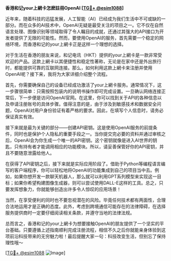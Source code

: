 **香港和记your上網卡怎麽註冊OpenAI [[TG💪+ @esim1088](https://t.me/s/esim1088)]**

近年来，随着科技的迅猛发展，人工智能（AI）已经成为我们生活中不可或缺的一部分。而在众多的AI技术中，OpenAI无疑是最受关注的项目之一。它不仅在自然语言处理、图像识别等领域取得了令人瞩目的成就，还通过其强大的API接口为开发者提供了无限的可能性。然而，要使用OpenAI的服务，首先需要一个稳定的网络环境，而香港和记的your上網卡正是这样一个理想的选择。

对于生活在香港的朋友来说，和记电讯（HKT）提供的your上網卡是一款非常受欢迎的产品。这款上網卡以其便捷性和稳定性著称，无论是在家中还是外出旅行时，都能提供可靠的互联网连接。那么，如何利用这款上網卡来注册并使用OpenAI呢？接下来，我将为大家详细介绍整个流程。

首先，你需要确保自己的设备已经成功激活了your上網卡服务。通常情况下，这一步骤很简单：只需按照包装内的说明书操作即可完成设置。一旦确认网络连接正常后，下一步便是访问OpenAI官网。在这里，你可以找到关于API的各种信息以及申请注册账号的具体步骤。值得注意的是，由于涉及到敏感技术和数据安全问题，OpenAI对用户身份验证有着严格的要求。因此，在填写个人信息时，请务必保证真实有效。

接下来就是最为关键的部分——创建API密钥。这是使用OpenAI服务的前提条件，同时也是保护个人隐私的重要手段之一。当你提交完必要的资料并通过审核之后，OpenAI会为你生成一个唯一的API密钥。这个密钥就像是进入AI世界的钥匙，只有持有者才能调用相应的功能模块。所以，请妥善保管好你的API密钥，并且不要随意泄露给他人。

在获得了API密钥之后，接下来就是实际应用阶段了。借助于Python等编程语言编写的客户端程序，你可以轻松地将OpenAI的功能集成到自己的项目当中去。例如，如果你想开发一款聊天机器人，那么就可以利用GPT系列模型来实现这一目标；如果你希望构建图像生成器，则可以尝试使用DALL-E这样的工具。总之，只要发挥想象力，你就能够创造出许多令人惊叹的应用场景！

当然，在享受便利的同时也不要忽视潜在的风险。毕竟任何技术都有两面性，合理合法地运用才是正确的态度。此外，考虑到跨境通信可能存在的法律障碍，在选择服务提供商时一定要仔细阅读相关条款，并遵守当地的法律法规。

总而言之，香港和记的your上網卡为想要接触OpenAI的朋友提供了一个坚实的平台基础。只要遵循上述指南顺利完成注册流程，相信不久之后你就能亲身体验到这项前沿科技带来的无穷魅力啦！最后提醒大家一句：科技改变生活，但别忘了保持理性哦～

[[TG💪+ @esim1088](https://t.me/s/esim1088) ![Image](https://i.postimg.cc/4NQfJmqS/Snipaste-2025-05-13-00-14-12.png)]